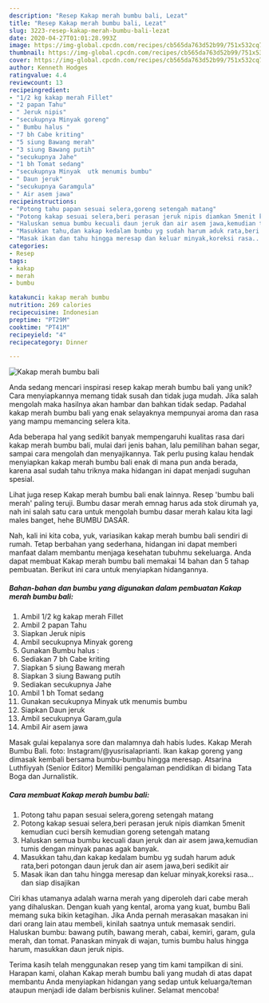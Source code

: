 ```yaml
---
description: "Resep Kakap merah bumbu bali, Lezat"
title: "Resep Kakap merah bumbu bali, Lezat"
slug: 3223-resep-kakap-merah-bumbu-bali-lezat
date: 2020-04-27T01:01:28.993Z
image: https://img-global.cpcdn.com/recipes/cb565da763d52b99/751x532cq70/kakap-merah-bumbu-bali-foto-resep-utama.jpg
thumbnail: https://img-global.cpcdn.com/recipes/cb565da763d52b99/751x532cq70/kakap-merah-bumbu-bali-foto-resep-utama.jpg
cover: https://img-global.cpcdn.com/recipes/cb565da763d52b99/751x532cq70/kakap-merah-bumbu-bali-foto-resep-utama.jpg
author: Kenneth Hodges
ratingvalue: 4.4
reviewcount: 13
recipeingredient:
- "1/2 kg kakap merah Fillet"
- "2 papan Tahu"
- " Jeruk nipis"
- "secukupnya Minyak goreng"
- " Bumbu halus "
- "7 bh Cabe kriting"
- "5 siung Bawang merah"
- "3 siung Bawang putih"
- "secukupnya Jahe"
- "1 bh Tomat sedang"
- "secukupnya Minyak  utk menumis bumbu"
- " Daun jeruk"
- "secukupnya Garamgula"
- " Air asem jawa"
recipeinstructions:
- "Potong tahu papan sesuai selera,goreng setengah matang"
- "Potong kakap sesuai selera,beri perasan jeruk nipis diamkan 5menit kemudian cuci bersih kemudian goreng setengah matang"
- "Haluskan semua bumbu kecuali daun jeruk dan air asem jawa,kemudian tumis dengan minyak panas agak banyak."
- "Masukkan tahu,dan kakap kedalam bumbu yg sudah harum aduk rata,beri potongan daun jeruk dan air asem jawa,beri sedikit air"
- "Masak ikan dan tahu hingga meresap dan keluar minyak,koreksi rasa... dan siap disajikan"
categories:
- Resep
tags:
- kakap
- merah
- bumbu

katakunci: kakap merah bumbu 
nutrition: 269 calories
recipecuisine: Indonesian
preptime: "PT29M"
cooktime: "PT41M"
recipeyield: "4"
recipecategory: Dinner

---
```



![Kakap merah bumbu bali](https://img-global.cpcdn.com/recipes/cb565da763d52b99/751x532cq70/kakap-merah-bumbu-bali-foto-resep-utama.jpg)

Anda sedang mencari inspirasi resep kakap merah bumbu bali yang unik? Cara menyiapkannya memang tidak susah dan tidak juga mudah. Jika salah mengolah maka hasilnya akan hambar dan bahkan tidak sedap. Padahal kakap merah bumbu bali yang enak selayaknya mempunyai aroma dan rasa yang mampu memancing selera kita.

Ada beberapa hal yang sedikit banyak mempengaruhi kualitas rasa dari kakap merah bumbu bali, mulai dari jenis bahan, lalu pemilihan bahan segar, sampai cara mengolah dan menyajikannya. Tak perlu pusing kalau hendak menyiapkan kakap merah bumbu bali enak di mana pun anda berada, karena asal sudah tahu triknya maka hidangan ini dapat menjadi suguhan spesial.

Lihat juga resep Kakap merah bumbu bali enak lainnya. Resep &#39;bumbu bali merah&#39; paling teruji. Bumbu dasar merah emnag harus ada stok dirumah ya, nah ini salah satu cara untuk mengolah bumbu dasar merah kalau kita lagi males banget, hehe BUMBU DASAR.


Nah, kali ini kita coba, yuk, variasikan kakap merah bumbu bali sendiri di rumah. Tetap berbahan yang sederhana, hidangan ini dapat memberi manfaat dalam membantu menjaga kesehatan tubuhmu sekeluarga. Anda dapat membuat Kakap merah bumbu bali memakai 14 bahan dan 5 tahap pembuatan. Berikut ini cara untuk menyiapkan hidangannya.

<!--inarticleads1-->

##### Bahan-bahan dan bumbu yang digunakan dalam pembuatan Kakap merah bumbu bali:

1. Ambil 1/2 kg kakap merah Fillet
1. Ambil 2 papan Tahu
1. Siapkan  Jeruk nipis
1. Ambil secukupnya Minyak goreng
1. Gunakan  Bumbu halus :
1. Sediakan 7 bh Cabe kriting
1. Siapkan 5 siung Bawang merah
1. Siapkan 3 siung Bawang putih
1. Sediakan secukupnya Jahe
1. Ambil 1 bh Tomat sedang
1. Gunakan secukupnya Minyak  utk menumis bumbu
1. Siapkan  Daun jeruk
1. Ambil secukupnya Garam,gula
1. Ambil  Air asem jawa


Masak gulai kepalanya sore dan malamnya dah habis ludes. Kakap Merah Bumbu Bali. foto: Instagram/@yusrisalaprianti. Ikan kakap goreng yang dimasak kembali bersama bumbu-bumbu hingga meresap. Atsarina Luthfiyyah (Senior Editor) Memiliki pengalaman pendidikan di bidang Tata Boga dan Jurnalistik. 

<!--inarticleads2-->

##### Cara membuat Kakap merah bumbu bali:

1. Potong tahu papan sesuai selera,goreng setengah matang
1. Potong kakap sesuai selera,beri perasan jeruk nipis diamkan 5menit kemudian cuci bersih kemudian goreng setengah matang
1. Haluskan semua bumbu kecuali daun jeruk dan air asem jawa,kemudian tumis dengan minyak panas agak banyak.
1. Masukkan tahu,dan kakap kedalam bumbu yg sudah harum aduk rata,beri potongan daun jeruk dan air asem jawa,beri sedikit air
1. Masak ikan dan tahu hingga meresap dan keluar minyak,koreksi rasa... dan siap disajikan


Ciri khas utamanya adalah warna merah yang diperoleh dari cabe merah yang dihaluskan. Dengan kuah yang kental, aroma yang kuat, bumbu Bali memang suka bikin ketagihan. Jika Anda pernah merasakan masakan ini dari orang lain atau membeli, kinilah saatnya untuk memasak sendiri. Haluskan bumbu: bawang putih, bawang merah, cabai, kemiri, garam, gula merah, dan tomat. Panaskan minyak di wajan, tumis bumbu halus hingga harum, masukkan daun jeruk nipis. 

Terima kasih telah menggunakan resep yang tim kami tampilkan di sini. Harapan kami, olahan Kakap merah bumbu bali yang mudah di atas dapat membantu Anda menyiapkan hidangan yang sedap untuk keluarga/teman ataupun menjadi ide dalam berbisnis kuliner. Selamat mencoba!
